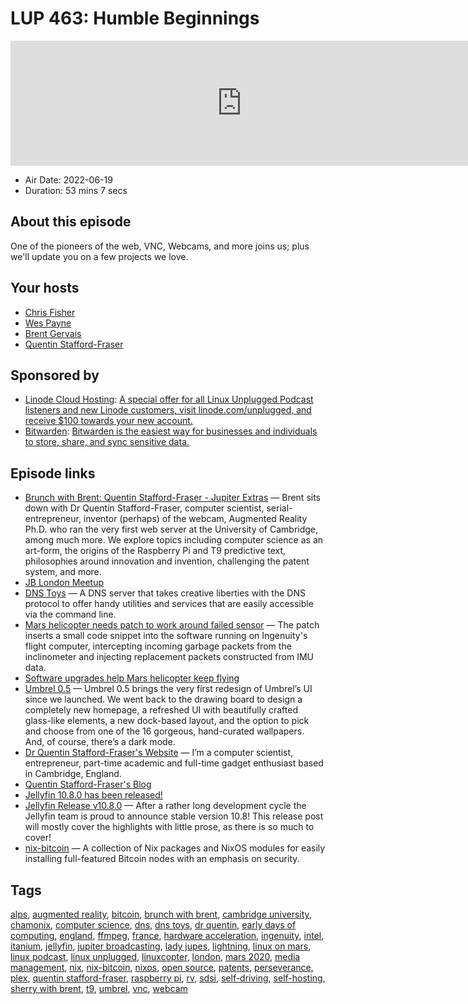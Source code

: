 # LUP 463: Humble Beginnings

<iframe src="https://player.fireside.fm/v2/RUkczH-V+raCpYgFN?theme=dark" width="740" height="200" frameborder="0" scrolling="no"></iframe>

* Air Date: 2022-06-19
* Duration: 53 mins 7 secs

## About this episode

One of the pioneers of the web, VNC, Webcams, and more joins us; plus we'll update you on a few projects we love.

## Your hosts
* [Chris Fisher](https://linuxunplugged.com/hosts/chrislas)
* [Wes Payne](https://linuxunplugged.com/hosts/wes)
* [Brent Gervais](https://linuxunplugged.com/hosts/brent)
* [Quentin Stafford-Fraser](https://linuxunplugged.com/guests/quentinsf)

## Sponsored by

  * [Linode Cloud Hosting](https://linode.com/unplugged): [A special offer for all Linux Unplugged Podcast listeners and new Linode customers, visit linode.com/unplugged, and receive $100 towards your new account. ](https://linode.com/unplugged)
  * [Bitwarden](https://bitwarden.com/linux): [Bitwarden is the easiest way for businesses and individuals to store, share, and sync sensitive data.](https://bitwarden.com/linux)



## Episode links

  * [Brunch with Brent: Quentin Stafford-Fraser - Jupiter Extras](https://extras.show/86 "Brunch with Brent: Quentin Stafford-Fraser - Jupiter Extras") — Brent sits down with Dr Quentin Stafford-Fraser, computer scientist, serial-entrepreneur, inventor (perhaps) of the webcam, Augmented Reality Ph.D. who ran the very first web server at the University of Cambridge, among much more. We explore topics including computer science as an art-form, the origins of the Raspberry Pi and T9 predictive text, philosophies around innovation and invention, challenging the patent system, and more.
  * [JB London Meetup](https://www.meetup.com/jupiterbroadcasting/events/286056077/ "JB London Meetup")
  * [DNS Toys](https://www.dns.toys/ "DNS Toys") — A DNS server that takes creative liberties with the DNS protocol to offer handy utilities and services that are easily accessible via the command line.
  * [Mars helicopter needs patch to work around failed sensor](https://www.theregister.com/2022/06/07/ingenuity_patch/ "Mars helicopter needs patch to work around failed sensor") — The patch inserts a small code snippet into the software running on Ingenuity's flight computer, intercepting incoming garbage packets from the inclinometer and injecting replacement packets constructed from IMU data.
  * [Software upgrades help Mars helicopter keep flying](https://www.theregister.com/2022/03/16/mars_helicopter_mission_extended/ "Software upgrades help Mars helicopter keep flying")
  * [Umbrel 0.5](https://blog.getumbrel.com/introducing-umbrel-0-5-a-beautiful-personal-server-os-for-self-hosting-dcbee7e23b64 "Umbrel 0.5") — Umbrel 0.5 brings the very first redesign of Umbrel’s UI since we launched. We went back to the drawing board to design a completely new homepage, a refreshed UI with beautifully crafted glass-like elements, a new dock-based layout, and the option to pick and choose from one of the 16 gorgeous, hand-curated wallpapers. And, of course, there’s a dark mode.
  * [Dr Quentin Stafford-Fraser's Website](http://quentinsf.com "Dr Quentin Stafford-Fraser's Website") — I’m a computer scientist, entrepreneur, part-time academic and full-time gadget enthusiast based in Cambridge, England.
  * [Quentin Stafford-Fraser's Blog](http://statusq.org "Quentin Stafford-Fraser's Blog")
  * [Jellyfin 10.8.0 has been released!](https://www.reddit.com/r/jellyfin/comments/v9nxk1/jellyfin_1080_has_been_released/ "Jellyfin 10.8.0 has been released!")
  * [Jellyfin Release v10.8.0](https://jellyfin.org/posts/jellyfin-10-8-0/ "Jellyfin Release v10.8.0") — After a rather long development cycle the Jellyfin team is proud to announce stable version 10.8! This release post will mostly cover the highlights with little prose, as there is so much to cover!
  * [nix-bitcoin](https://github.com/fort-nix/nix-bitcoin "nix-bitcoin") — A collection of Nix packages and NixOS modules for easily installing full-featured Bitcoin nodes with an emphasis on security.



## Tags

[alps](https://linuxunplugged.com/tags/alps), [augmented reality](https://linuxunplugged.com/tags/augmented%20reality), [bitcoin](https://linuxunplugged.com/tags/bitcoin), [brunch with brent](https://linuxunplugged.com/tags/brunch%20with%20brent), [cambridge university](https://linuxunplugged.com/tags/cambridge%20university), [chamonix](https://linuxunplugged.com/tags/chamonix), [computer science](https://linuxunplugged.com/tags/computer%20science), [dns](https://linuxunplugged.com/tags/dns), [dns toys](https://linuxunplugged.com/tags/dns%20toys), [dr quentin](https://linuxunplugged.com/tags/dr%20quentin), [early days of computing](https://linuxunplugged.com/tags/early%20days%20of%20computing), [england](https://linuxunplugged.com/tags/england), [ffmpeg](https://linuxunplugged.com/tags/ffmpeg), [france](https://linuxunplugged.com/tags/france), [hardware acceleration](https://linuxunplugged.com/tags/hardware%20acceleration), [ingenuity](https://linuxunplugged.com/tags/ingenuity), [intel](https://linuxunplugged.com/tags/intel), [itanium](https://linuxunplugged.com/tags/itanium), [jellyfin](https://linuxunplugged.com/tags/jellyfin), [jupiter broadcasting](https://linuxunplugged.com/tags/jupiter%20broadcasting), [lady jupes](https://linuxunplugged.com/tags/lady%20jupes), [lightning](https://linuxunplugged.com/tags/lightning), [linux on mars](https://linuxunplugged.com/tags/linux%20on%20mars), [linux podcast](https://linuxunplugged.com/tags/linux%20podcast), [linux unplugged](https://linuxunplugged.com/tags/linux%20unplugged), [linuxcopter](https://linuxunplugged.com/tags/linuxcopter), [london](https://linuxunplugged.com/tags/london), [mars 2020](https://linuxunplugged.com/tags/mars%202020), [media management](https://linuxunplugged.com/tags/media%20management), [nix](https://linuxunplugged.com/tags/nix), [nix-bitcoin](https://linuxunplugged.com/tags/nix-bitcoin), [nixos](https://linuxunplugged.com/tags/nixos), [open source](https://linuxunplugged.com/tags/open%20source), [patents](https://linuxunplugged.com/tags/patents), [perseverance](https://linuxunplugged.com/tags/perseverance), [plex](https://linuxunplugged.com/tags/plex), [quentin stafford-fraser](https://linuxunplugged.com/tags/quentin%20stafford-fraser), [raspberry pi](https://linuxunplugged.com/tags/raspberry%20pi), [rv](https://linuxunplugged.com/tags/rv), [sdsi](https://linuxunplugged.com/tags/sdsi), [self-driving](https://linuxunplugged.com/tags/self-driving), [self-hosting](https://linuxunplugged.com/tags/self-hosting), [sherry with brent](https://linuxunplugged.com/tags/sherry%20with%20brent), [t9](https://linuxunplugged.com/tags/t9), [umbrel](https://linuxunplugged.com/tags/umbrel), [vnc](https://linuxunplugged.com/tags/vnc), [webcam](https://linuxunplugged.com/tags/webcam)
